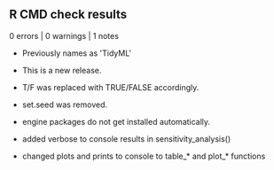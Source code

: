 ## R CMD check results

0 errors | 0 warnings | 1 notes

* Previously names as 'TidyML'

* This is a new release.

* T/F was replaced with TRUE/FALSE accordingly.

* set.seed was removed.

* engine packages do not get installed automatically.

* added verbose to console results in sensitivity_analysis()

* changed plots and prints to console to table_* and plot_* functions
